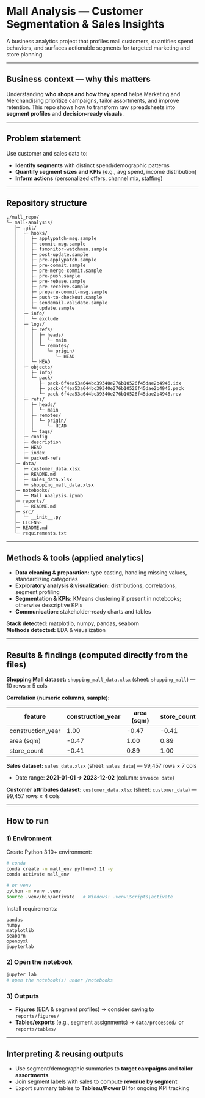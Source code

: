 # Mall Analysis — Customer Segmentation & Sales Insights

A business analytics project that profiles mall customers, quantifies spend behaviors, and surfaces actionable segments for targeted marketing and store planning.

---

## Business context — why this matters
Understanding **who shops and how they spend** helps Marketing and Merchandising prioritize campaigns, tailor assortments, and improve retention. This repo shows how to transform raw spreadsheets into **segment profiles** and **decision‑ready visuals**.

---

## Problem statement
Use customer and sales data to:
- **Identify segments** with distinct spend/demographic patterns
- **Quantify segment sizes and KPIs** (e.g., avg spend, income distribution)
- **Inform actions** (personalized offers, channel mix, staffing)

---

## Repository structure
```
./mall_repo/
└─ mall-analysis/
   ├─ .git/
   │  ├─ hooks/
   │  │  ├─ applypatch-msg.sample
   │  │  ├─ commit-msg.sample
   │  │  ├─ fsmonitor-watchman.sample
   │  │  ├─ post-update.sample
   │  │  ├─ pre-applypatch.sample
   │  │  ├─ pre-commit.sample
   │  │  ├─ pre-merge-commit.sample
   │  │  ├─ pre-push.sample
   │  │  ├─ pre-rebase.sample
   │  │  ├─ pre-receive.sample
   │  │  ├─ prepare-commit-msg.sample
   │  │  ├─ push-to-checkout.sample
   │  │  ├─ sendemail-validate.sample
   │  │  └─ update.sample
   │  ├─ info/
   │  │  └─ exclude
   │  ├─ logs/
   │  │  ├─ refs/
   │  │  │  ├─ heads/
   │  │  │  │  └─ main
   │  │  │  └─ remotes/
   │  │  │     └─ origin/
   │  │  │        └─ HEAD
   │  │  └─ HEAD
   │  ├─ objects/
   │  │  ├─ info/
   │  │  └─ pack/
   │  │     ├─ pack-6f4ea53a644bc39340e276b10526f45dae2b4946.idx
   │  │     ├─ pack-6f4ea53a644bc39340e276b10526f45dae2b4946.pack
   │  │     └─ pack-6f4ea53a644bc39340e276b10526f45dae2b4946.rev
   │  ├─ refs/
   │  │  ├─ heads/
   │  │  │  └─ main
   │  │  ├─ remotes/
   │  │  │  └─ origin/
   │  │  │     └─ HEAD
   │  │  └─ tags/
   │  ├─ config
   │  ├─ description
   │  ├─ HEAD
   │  ├─ index
   │  └─ packed-refs
   ├─ data/
   │  ├─ customer_data.xlsx
   │  ├─ README.md
   │  ├─ sales_data.xlsx
   │  └─ shopping_mall_data.xlsx
   ├─ notebooks/
   │  └─ Mall_Analysis.ipynb
   ├─ reports/
   │  └─ README.md
   ├─ src/
   │  └─ __init__.py
   ├─ LICENSE
   ├─ README.md
   └─ requirements.txt
```

---

## Methods & tools (applied analytics)
- **Data cleaning & preparation:** type casting, handling missing values, standardizing categories
- **Exploratory analysis & visualization:** distributions, correlations, segment profiling
- **Segmentation & KPIs:** KMeans clustering if present in notebooks; otherwise descriptive KPIs
- **Communication:** stakeholder‑ready charts and tables

**Stack detected:** matplotlib, numpy, pandas, seaborn  
**Methods detected:** EDA & visualization

---

## Results & findings (computed directly from the files)
**Shopping Mall dataset:** `shopping_mall_data.xlsx` (sheet: `shopping_mall`) — 10 rows × 5 cols

**Correlation (numeric columns, sample):**

| feature | construction_year | area (sqm) | store_count |
| --- | --- | --- | --- |
| construction_year | 1.00 | -0.47 | -0.41 |
| area (sqm) | -0.47 | 1.00 | 0.89 |
| store_count | -0.41 | 0.89 | 1.00 |


**Sales dataset:** `sales_data.xlsx` (sheet: `sales_data`) — 99,457 rows × 7 cols
- Date range: **2021-01-01 → 2023-12-02** (column: `invoice date`)

**Customer attributes dataset:** `customer_data.xlsx` (sheet: `customer_data`) — 99,457 rows × 4 cols

---

## How to run

### 1) Environment
Create Python 3.10+ environment:
```bash
# conda
conda create -n mall_env python=3.11 -y
conda activate mall_env

# or venv
python -m venv .venv
source .venv/bin/activate   # Windows: .venv\Scripts\activate
```

Install requirements:
```
pandas
numpy
matplotlib
seaborn
openpyxl
jupyterlab
```

### 2) Open the notebook
```bash
jupyter lab
# open the notebook(s) under /notebooks
```

### 3) Outputs
- **Figures** (EDA & segment profiles) → consider saving to `reports/figures/`
- **Tables/exports** (e.g., segment assignments) → `data/processed/` or `reports/tables/`

---

## Interpreting & reusing outputs
- Use segment/demographic summaries to **target campaigns** and **tailor assortments**
- Join segment labels with sales to compute **revenue by segment**
- Export summary tables to **Tableau/Power BI** for ongoing KPI tracking
